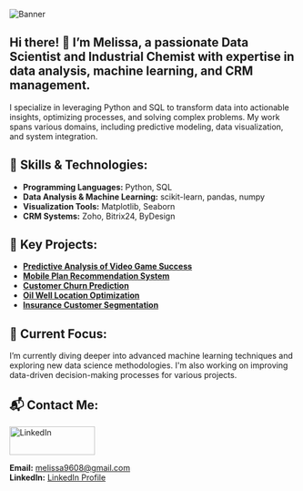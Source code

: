 ![Banner](https://drive.google.com/file/d/15mciYKWplXXiWyY9dHCZSFD1A6MrLNj2/view?usp=sharing)

## Hi there! 👋 I’m Melissa, a passionate Data Scientist and Industrial Chemist with expertise in data analysis, machine learning, and CRM management.

I specialize in leveraging Python and SQL to transform data into actionable insights, optimizing processes, and solving complex problems. My work spans various domains, including predictive modeling, data visualization, and system integration.

## 🔧 Skills & Technologies:
- **Programming Languages:** Python, SQL
- **Data Analysis & Machine Learning:** scikit-learn, pandas, numpy
- **Visualization Tools:** Matplotlib, Seaborn
- **CRM Systems:** Zoho, Bitrix24, ByDesign

## 🌟 Key Projects:
- **[Predictive Analysis of Video Game Success](https://github.com/melissa9608/analisis_predictivo)**
- **[Mobile Plan Recommendation System](https://github.com/melissa9608/machine_learning)**
- **[Customer Churn Prediction](https://github.com/melissa9608/Aprendizaje_supervisado)**
- **[Oil Well Location Optimization](https://github.com/melissa9608/Aprendizaje_automatico_en_negocios)**
- **[Insurance Customer Segmentation](https://github.com/melissa9608/algebra_lineal)**

## 🚀 Current Focus:

I’m currently diving deeper into advanced machine learning techniques and exploring new data science methodologies. I'm also working on improving data-driven decision-making processes for various projects.

## 📬 Contact Me:

<a href="https://www.linkedin.com/in/melissa-londono/" target="_blank">
  <img src="https://upload.wikimedia.org/wikipedia/commons/c/ca/LinkedIn_logo_initials.png" alt="LinkedIn" width="150" height="50"/>
</a>

**Email:** melissa9608@gmail.com  
**LinkedIn:** [LinkedIn Profile](https://www.linkedin.com/in/melissa-londono/)
